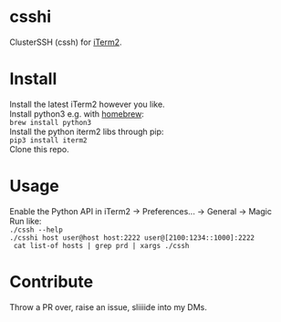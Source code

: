 # csshi
ClusterSSH (cssh) for [iTerm2](https://iterm2.com/).

# Install
Install the latest iTerm2 however you like.  
Install python3 e.g. with [homebrew](https://brew.sh/):  
```brew install python3```  
Install the python iterm2 libs through pip:  
```pip3 install iterm2```  
Clone this repo.

# Usage
Enable the Python API in iTerm2 -> Preferences... -> General -> Magic  
Run like:  
```./cssh --help```  
```./csshi host user@host host:2222 user@[2100:1234::1000]:2222```  
``` cat list-of hosts | grep prd | xargs ./cssh```

# Contribute
Throw a PR over, raise an issue, sliiiide into my DMs.
